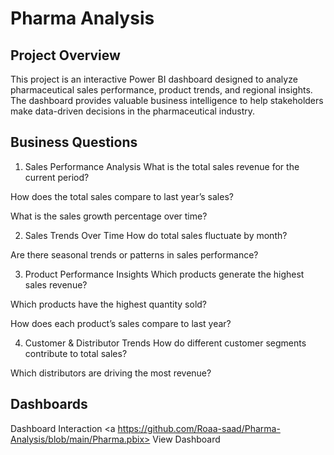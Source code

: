 # Pharma Analysis

## Project Overview
This project is an interactive Power BI dashboard designed to analyze pharmaceutical sales performance, product trends, and regional insights. The dashboard provides valuable business intelligence to help stakeholders make data-driven decisions in the pharmaceutical industry.


## Business Questions
1. Sales Performance Analysis
What is the total sales revenue for the current period?

How does the total sales compare to last year’s sales?

What is the sales growth percentage over time?

2. Sales Trends Over Time
How do total sales fluctuate by month?

Are there seasonal trends or patterns in sales performance?

3. Product Performance Insights
Which products generate the highest sales revenue?

Which products have the highest quantity sold?

How does each product’s sales compare to last year?

4. Customer & Distributor Trends
How do different customer segments contribute to total sales?

Which distributors are driving the most revenue?

## Dashboards
Dashboard Interaction <a https://github.com/Roaa-saad/Pharma-Analysis/blob/main/Pharma.pbix> View Dashboard </a>
